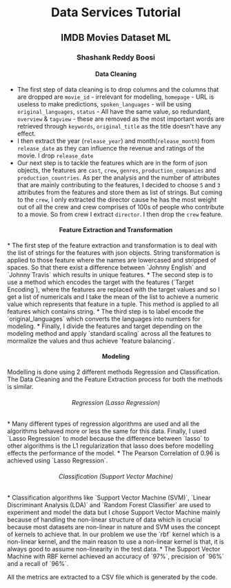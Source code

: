 <h1 style="margin:0px; padding: 0px;"><center>Data Services Tutorial</center></h1>

<h2><center>IMDB Movies Dataset ML</center></h2>

<h3><center>Shashank Reddy Boosi</center></h3> 

<center><b><h4>
    Data Cleaning
    </h4></b></center>
    
*  The first step of data cleaning is to drop columns and the columns that are dropped are `movie_id` - irrelevant for modelling, `homepage` - URL is useless to make predictions, `spoken_languages` - will be using `original_languages`, `status` - All have the same value, so redundant, `overview` & `tagview` - these are removed as the most important words are retrieved through `keywords`, `original_title` as the title doesn't have any effect.
*  I then extract the year (`release_year`) and month(`release_month`) from `release_date` as they can influence the revenue and ratings of the movie. I drop `release_date`
*  Our next step is to tackle the features which are in the form of json objects, the features are `cast`, `crew`, `genres`, `production_companies` and `production_countries`. As per the analysis and the number of attributes that are mainly contributing to the features, I decided to choose `5` and `3` attributes from the features and store them as list of strings. But coming to the `crew`, I only extracted the director cause he has the most weight out of all the crew and crew comprises of 100s of people who contribute to a movie. So from crew I extract `director`. I then drop the `crew` feature.
    
 <center><b><h4>
    Feature Extraction and Transformation
    </h4></b></center>
* The first step of the feature extraction and transformation is to deal with the list of strings for the features with json objects. String transformation is applied to those feature where the names are lowercased and stripped of spaces. So that there exist a difference between `Johnny English` and `Johnny Travis` which results in unique features.
* The second step is to use a method which encodes the target with the features (`Target Encoding`), where the features are replaced with the target values and so I get a list of numericals and I take the mean of the list to achieve a numeric value which represents that feature in a tuple. This method is applied to all features which contains string.
* The third step is to label encode the `original_languages` which converts the languages into numbers for modeling.
* Finally, I divide the features and target depending on the modeling method and apply `standard scaling` across all the features to mormalize the values and thus achieve `feature balancing`.
 
 <center><b><h4>
    Modeling
    </h4></b></center>
    
  Modelling is done using 2 different methods Regression and Classification. The Data Cleaning and the Feature Extraction process for both the methods is similar.
    
 <center><b><h6>
    Regression (Lasso Regression)
    </h6></b></center>
* Many different types of regression algorithms are used and all the algorithms behaved more or less the same for this data. Finally, I used `Lasso Regression` to model because the difference between `lasso` to other algorithms is the L1 regularization that lasso does before modelling effects the performance of the model. 
* The Pearson Correlation of 0.96 is achieved using `Lasso Regression`.
 
 <center><b><h6>
    Classification (Support Vector Machine)
    </h6></b></center>
* Classification algorithms like `Support Vector Machine (SVM)`, `Linear Discriminant Analysis (LDA)` and `Random Forest Classifier` are used to experiment and model the data but I chose Support Vector Machine mainly because of handling the  non-linear structure of data which is crucial because most datasets are non-linear in nature and SVM uses the concept of kernels to achieve that. In our problem we use the `rbf` kernel which is a non-linear kernel, and the main reason to use a non-linear kernel is that, it is always good to assume non-linearity in the test data.
* The Support Vector Machine with RBF kernel achieved an accuracy of `97%`, precision of `96%` and a recall of `96%`.

All the metrics are extracted to a CSV file which is generated by the code.











